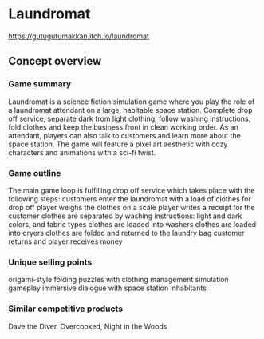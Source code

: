 # Laundromat

https://gutugutumakkan.itch.io/laundromat

## Concept overview

### Game summary
Laundromat is a science fiction simulation game where you play the role of a laundromat attendant on a large, habitable space station. Complete drop off service, separate dark from light clothing, follow washing instructions, fold clothes and keep the business front in clean working order. As an attendant, players can also talk to customers and learn more about the space station. The game will feature a pixel art aesthetic with cozy characters and animations with a sci-fi twist.

### Game outline
The main game loop is fulfilling drop off service which takes place with the following steps:
customers enter the laundromat with a load of clothes for drop off
player weighs the clothes on a scale
player writes a receipt for the customer
clothes are separated by washing instructions: light and dark colors, and fabric types
clothes are loaded into washers
clothes are loaded into dryers
clothes are folded and returned to the laundry bag
customer returns and player receives money

### Unique selling points
origami-style folding puzzles with clothing
management simulation gameplay
immersive dialogue with space station inhabitants

### Similar competitive products
Dave the Diver, Overcooked, Night in the Woods
